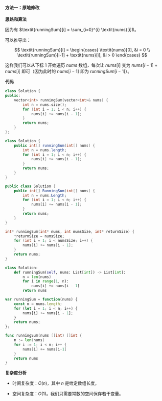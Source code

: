 #### 方法一：原地修改

**思路和算法**

因为有 $\textit{runningSum}[i] = \sum_{i=0}^{i} \textit{nums}[i]$。

可以推导出：

$$
\textit{runningSum}[i] =
\begin{cases}
    \textit{nums}[0], &i = 0 \\
    \textit{runningSum}[i-1] + \textit{nums}[i], &i > 0
\end{cases}
$$

这样我们可以从下标 $1$ 开始遍历 $\textit{nums}$ 数组，每次让 $\textit{nums}[i]$ 变为 $\textit{nums}[i-1] + \textit{nums}[i]$ 即可（因为此时的 $\textit{nums}[i-1]$ 即为 $\textit{runningSum}[i-1]$）。

**代码**

```C++ [sol1-C++]
class Solution {
public:
    vector<int> runningSum(vector<int>& nums) {
        int n = nums.size();
        for (int i = 1; i < n; i++) {
            nums[i] += nums[i - 1];
        }
        return nums;
    }
};
```

```Java [sol1-Java]
class Solution {
    public int[] runningSum(int[] nums) {
        int n = nums.length;
        for (int i = 1; i < n; i++) {
            nums[i] += nums[i - 1];
        }
        return nums;
    }
}
```

```C# [sol1-C#]
public class Solution {
    public int[] RunningSum(int[] nums) {
        int n = nums.Length;
        for (int i = 1; i < n; i++) {
            nums[i] += nums[i - 1];
        }
        return nums;
    }
}
```

```C [sol1-C]
int* runningSum(int* nums, int numsSize, int* returnSize) {
    *returnSize = numsSize;
    for (int i = 1; i < numsSize; i++) {
        nums[i] += nums[i - 1];
    }
    return nums;
}
```

```Python [sol1-Python3]
class Solution:
    def runningSum(self, nums: List[int]) -> List[int]:
        n = len(nums)
        for i in range(1, n):
            nums[i] += nums[i - 1]
        return nums
```

```JavaScript [sol1-JavaScript]
var runningSum = function(nums) {
    const n = nums.length;
    for (let i = 1; i < n; i++) {
        nums[i] += nums[i - 1];
    }
    return nums;
};
```

```go [sol1-Golang]
func runningSum(nums []int) []int {
    n := len(nums)
    for i := 1; i < n; i++ {
        nums[i] += nums[i-1]
    }
    return nums
}
```

**复杂度分析**

- 时间复杂度：$O(n)$，其中 $n$ 是给定数组长度。

- 空间复杂度：$O(1)$。我们只需要常数的空间保存若干变量。